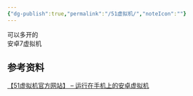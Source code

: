 ```yaml
---
{"dg-publish":true,"permalink":"/51虚拟机/","noteIcon":""}
---
```


可以多开的  
安卓7虚拟机


## 参考资料
[【51虚拟机官方网站】 – 运行在手机上的安卓虚拟机](http://51xnj.com/)